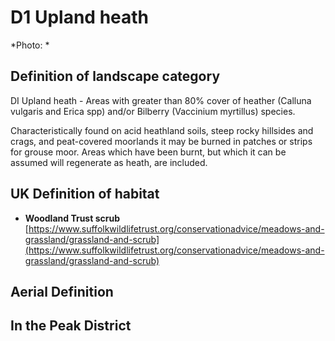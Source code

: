 # D1 Upland heath


*Photo: *

## Definition of landscape category

DI Upland heath - Areas with greater than 80% cover of heather (Calluna vulgaris and Erica spp) and/or Bilberry (Vaccinium myrtillus) species.

Characteristically found on acid heathland soils, steep rocky hillsides and crags, and peat-covered moorlands it may be burned in patches or strips for grouse moor. Areas which have been burnt, but which it can be assumed will regenerate as heath, are included.

## UK Definition of habitat

* **Woodland Trust scrub** [https://www.suffolkwildlifetrust.org/conservationadvice/meadows-and-grassland/grassland-and-scrub](https://www.suffolkwildlifetrust.org/conservationadvice/meadows-and-grassland/grassland-and-scrub)

## Aerial Definition



## In the Peak District
